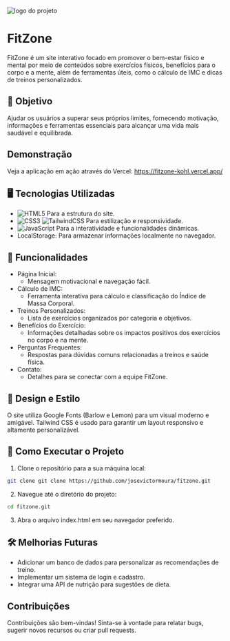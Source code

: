 ![logo do projeto](https://imgur.com/AaMRY3V.png)

# FitZone

FitZone é um site interativo focado em promover o bem-estar físico e mental por meio de conteúdos sobre exercícios físicos, benefícios para o corpo e a mente, além de ferramentas úteis, como o cálculo de IMC e dicas de treinos personalizados.

## 🎯 Objetivo
Ajudar os usuários a superar seus próprios limites, fornecendo motivação, informações e ferramentas essenciais para alcançar uma vida mais saudável e equilibrada.

## Demonstração

Veja a aplicação em ação através do Vercel: https://fitzone-kohl.vercel.app/

## 🖥️ Tecnologias Utilizadas

- ![HTML5](https://img.shields.io/badge/html5-%23E34F26.svg?style=for-the-badge&logo=html5&logoColor=white) Para a estrutura do site.
- ![CSS3](https://img.shields.io/badge/css3-%231572B6.svg?style=for-the-badge&logo=css3&logoColor=white) 	![TailwindCSS](https://img.shields.io/badge/tailwindcss-%2338B2AC.svg?style=for-the-badge&logo=tailwind-css&logoColor=white) Para estilização e responsividade.
- ![JavaScript](https://img.shields.io/badge/javascript-%23323330.svg?style=for-the-badge&logo=javascript&logoColor=%23F7DF1E) Para a interatividade e funcionalidades dinâmicas.
- LocalStorage: Para armazenar informações localmente no navegador.

## 🚀 Funcionalidades
- Página Inicial:
  - Mensagem motivacional e navegação fácil.
- Cálculo de IMC:
  - Ferramenta interativa para cálculo e classificação do Índice de Massa Corporal.
- Treinos Personalizados:
  - Lista de exercícios organizados por categoria e objetivos.
- Benefícios do Exercício:
  - Informações detalhadas sobre os impactos positivos dos exercícios no corpo e na mente.
- Perguntas Frequentes:
  - Respostas para dúvidas comuns relacionadas a treinos e saúde física.
- Contato:
  - Detalhes para se conectar com a equipe FitZone.
## 🎨 Design e Estilo
O site utiliza Google Fonts (Barlow e Lemon) para um visual moderno e amigável. Tailwind CSS é usado para garantir um layout responsivo e altamente personalizável.

## 📲 Como Executar o Projeto
1. Clone o repositório para a sua máquina local:
```bash
git clone git clone https://github.com/josevictormoura/fitzone.git
```
2. Navegue até o diretório do projeto:
```bash
cd fitzone.git
```
3. Abra o arquivo index.html em seu navegador preferido.

## 🛠️ Melhorias Futuras
- Adicionar um banco de dados para personalizar as recomendações de treino.
- Implementar um sistema de login e cadastro.
- Integrar uma API de nutrição para sugestões de dieta.

## Contribuições
Contribuições são bem-vindas! Sinta-se à vontade para relatar bugs, sugerir novos recursos ou criar pull requests.
